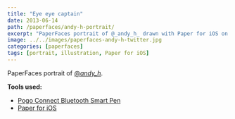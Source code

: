 ```yaml
---
title: "Eye eye captain"
date: 2013-06-14
path: /paperfaces/andy-h-portrait/
excerpt: "PaperFaces portrait of @_andy_h_ drawn with Paper for iOS on an iPad."
image: ../../images/paperfaces-andy-h-twitter.jpg
categories: [paperfaces]
tags: [portrait, illustration, Paper for iOS]
---
```


PaperFaces portrait of [@_andy_h_](https://twitter.com/_andy_h_).

**Tools used:**

- [Pogo Connect Bluetooth Smart Pen](https://www.amazon.com/gp/product/B009K448L4/ref=as_li_ss_tl?ie=UTF8&camp=1789&creative=390957&creativeASIN=B009K448L4&linkCode=as2&tag=mademist-20)
- [Paper for iOS](https://paper.bywetransfer.com/)
